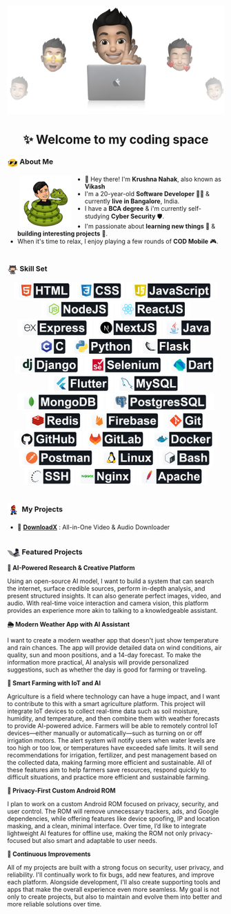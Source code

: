 <div align="center">
    <img src="/assets/header.png" width="820" alt=""/>
    <h1>✨ Welcome to my coding space</h1>
</div>

<h3><img src="/assets/emoji.gif" width="25" valign="top" alt=""/> About Me</h3>
<img src="/assets/snake.png" width="120" align="left" hspace="30" alt=""/>
<ul>
  <li>👋 Hey there! I'm <b>Krushna Nahak</b>, also known as <b>Vikash</b></li>
  <li>I'm a 20-year-old <b>Software Developer</b> 👨‍💻 & currently <b>live in Bangalore</b>, India.</li>
  <li>I have a <b>BCA degree</b> & i'm currently self-studying <b>Cyber Security</b> 🛡️.</li>
  <li>I'm passionate about <b>learning new things</b> 🧠 & <b>building interesting projects</b> 📁.</li>
  <li>When it's time to relax, I enjoy playing a few rounds of <b>COD Mobile</b> 🎮.</li>
</ul>

<h1></h1>

<h3><img src="/assets/cat.gif" width="25" valign="top" alt=""/> Skill Set</h3>
<div align="center">
    <img src="/assets/html.png" height="40" alt=""/>
    <img src="/assets/css.png" height="40" alt=""/>
    <img src="/assets/javascript.png" height="40" alt=""/>
    <img src="/assets/nodejs.png" height="40" alt=""/>
    <img src="/assets/reactjs.png" height="40" alt=""/>
    <img src="/assets/express.png" height="40" alt=""/>
    <img src="/assets/nextjs.png" height="40" alt=""/>
    <img src="/assets/java.png" height="40" alt=""/>
    <img src="/assets/c.png" height="40" alt=""/>
    <img src="/assets/python.png" height="40" alt=""/>
    <img src="/assets/flask.png" height="40" alt=""/>
    <img src="/assets/django.png" height="40" alt=""/>
    <img src="/assets/selenium.png" height="40" alt=""/>
    <img src="/assets/dart.png" height="40" alt=""/>
    <img src="/assets/flutter.png" height="40" alt=""/>
    <img src="/assets/mysql.png" height="40" alt=""/>
    <img src="/assets/mongodb.png" height="40" alt=""/>
    <img src="/assets/postgressql.png" height="40" alt=""/>
    <img src="/assets/redis.png" height="40" alt=""/>
    <img src="/assets/firebase.png" height="40" alt=""/>
    <img src="/assets/git.png" height="40" alt=""/>
    <img src="/assets/github.png" height="40" alt=""/>
    <img src="/assets/gitlab.png" height="40" alt=""/>
    <img src="/assets/docker.png" height="40" alt=""/>
    <img src="/assets/postman.png" height="40" alt=""/>
    <img src="/assets/linux.png" height="40" alt=""/>
    <img src="/assets/bash.png" height="40" alt=""/>
    <img src="/assets/ssh.png" height="40" alt=""/>
    <img src="/assets/nginx.png" height="40" alt=""/>
    <img src="/assets/apache.png" height="40" alt=""/>
</div>

<h1></h1>

<h3><img src="/assets/mario.gif" width="30" valign="middle" alt=""/> My Projects</h3>
<ul>
    <li>
        🎥 <a href="https://github.com/vikrush/DownloadX"><b>DownloadX</b></a> : All-in-One Video & Audio Downloader
    </li>
</ul>

<h1></h1>

<h3><img src="/assets/coding.gif" width="30" valign="middle" alt=""/> Featured Projects</h3>
<b>🤖 AI-Powered Research & Creative Platform</b>
<p>
    Using an open-source AI model, I want to build a system that can search the internet, surface credible sources,
    perform in-depth analysis, and present structured insights. It can also generate perfect images, video, and audio.
    With real-time voice interaction and camera vision, this platform provides an experience more akin to talking to a
    knowledgeable assistant.
</p>
<b>🌦 Modern Weather App with AI Assistant</b>
<p>
    I want to create a modern weather app that doesn't just show temperature and rain chances. The app will provide
    detailed data on wind conditions, air quality, sun and moon positions, and a 14-day forecast. To make the
    information more practical, AI analysis will provide personalized suggestions, such as whether the day is good for
    farming or traveling.
</p>
<b>🌱 Smart Farming with IoT and AI</b>
<p>
    Agriculture is a field where technology can have a huge impact, and I want to contribute to this with a smart
    agriculture platform. This project will integrate IoT devices to collect real-time data such as soil moisture,
    humidity, and temperature, and then combine them with weather forecasts to provide AI-powered advice. Farmers will
    be able to remotely control IoT devices—either manually or automatically—such as turning on or off irrigation
    motors. The alert system will notify users when water levels are too high or too low, or temperatures have exceeded
    safe limits. It will send recommendations for irrigation, fertilizer, and pest management based on the collected
    data, making farming more efficient and sustainable. All of these features aim to help farmers save resources,
    respond quickly to difficult situations, and practice more efficient and sustainable farming.
</p>
<b>📱 Privacy-First Custom Android ROM</b>
<p>
    I plan to work on a custom Android ROM focused on privacy, security, and user control. The ROM will remove
    unnecessary trackers, ads, and Google dependencies, while offering features like device spoofing, IP and location
    masking, and a clean, minimal interface. Over time, I’d like to integrate lightweight AI features for offline use,
    making the ROM not only privacy-focused but also smart and adaptable to user needs.
</p>
<b>🔧 Continuous Improvements</b>
<p>
    All of my projects are built with a strong focus on security, user privacy, and reliability. I'll continually work
    to fix bugs, add new features, and improve each platform. Alongside development, I'll also create supporting tools
    and apps that make the overall experience even more seamless. My goal is not only to create projects, but also to
    maintain and evolve them into better and more reliable solutions over time.
</p>
